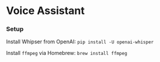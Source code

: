 # Voice Assistant

### Setup

Install Whipser from OpenAI:
`pip install -U openai-whisper`

Install `ffmpeg` via Homebrew:
`brew install ffmpeg`


